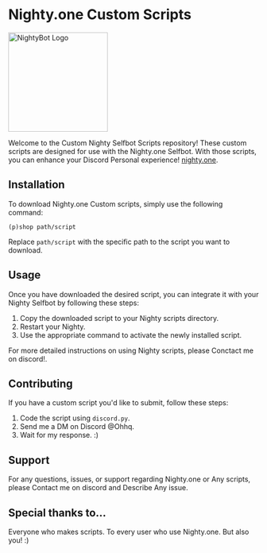 # Nighty.one Custom Scripts

<img src="https://nighty.one/assets/images/logo/nighty.png" alt="NightyBot Logo" width="200">

Welcome to the Custom Nighty Selfbot Scripts repository! These custom scripts are designed for use with the Nighty.one Selfbot. With those scripts, you can enhance your Discord Personal experience! [nighty.one](https://nighty.one).

## Installation

To download Nighty.one Custom scripts, simply use the following command:

```
(p)shop path/script
```

Replace `path/script` with the specific path to the script you want to download.

## Usage

Once you have downloaded the desired script, you can integrate it with your Nighty Selfbot by following these steps:

1. Copy the downloaded script to your Nighty scripts directory.
2. Restart your Nighty.
3. Use the appropriate command to activate the newly installed script.

For more detailed instructions on using Nighty scripts, please Conctact me on discord!.

## Contributing

If you have a custom script you'd like to submit, follow these steps:

1. Code the script using `discord.py`.
2. Send me a DM on Discord @Ohhq.
3. Wait for my response. :)

## Support

For any questions, issues, or support regarding Nighty.one  or Any scripts, please Contact me on discord and Describe Any issue.

## Special thanks to...

Everyone who makes scripts. To every user who use Nighty.one. But also you! :)

